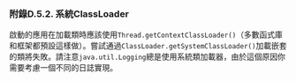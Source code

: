 ### 附錄D.5.2. 系統ClassLoader

啟動的應用在加載類時應該使用`Thread.getContextClassLoader()`（多數函式庫和框架都預設這樣做）。嘗試通過`ClassLoader.getSystemClassLoader()`加載嵌套的類將失敗。請注意`java.util.Logging`總是使用系統類加載器，由於這個原因你需要考慮一個不同的日誌實現。
